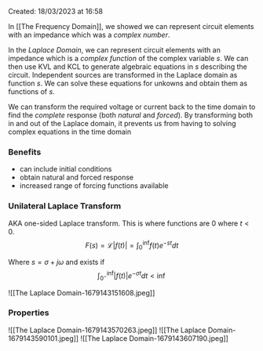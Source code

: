 Created: 18/03/2023 at 16:58

In [[The Frequency Domain]], we showed we can represent circuit elements with an impedance which was a *complex number*.

In the *Laplace Domain*, we can represent circuit elements with an impedance which is a *complex function* of the complex variable $s$. We can then use KVL and KCL to generate algebraic equations in *s* describing the circuit. Independent sources are transformed in the Laplace domain as function *s*. We can solve these equations for unkowns and obtain them as functions of *s*.

We can transform the required voltage or current back to the time domain to find the *complete* response (both *natural* and *forced*). By transforming both in and out of the Laplace domain, it prevents us from having to solving complex equations in the time domain

### Benefits
- can include initial conditions
- obtain natural and forced response
- increased range of forcing functions available

### Unilateral Laplace Transform
AKA one-sided Laplace transform. This is where functions are $0$ where $t<0$.
$$F(s) = \mathscr{L}\vert f(t) \vert = \int_0^\inf f(t)e^{-st}dt$$

Where $s = \sigma + j \omega$ and exists if
$$\int_{0^-}^\inf \vert f(t) \vert e^{-\sigma t} dt < \inf$$

![[The Laplace Domain-1679143151608.jpeg]]

### Properties
![[The Laplace Domain-1679143570263.jpeg]]
![[The Laplace Domain-1679143590101.jpeg]]
![[The Laplace Domain-1679143607190.jpeg]]